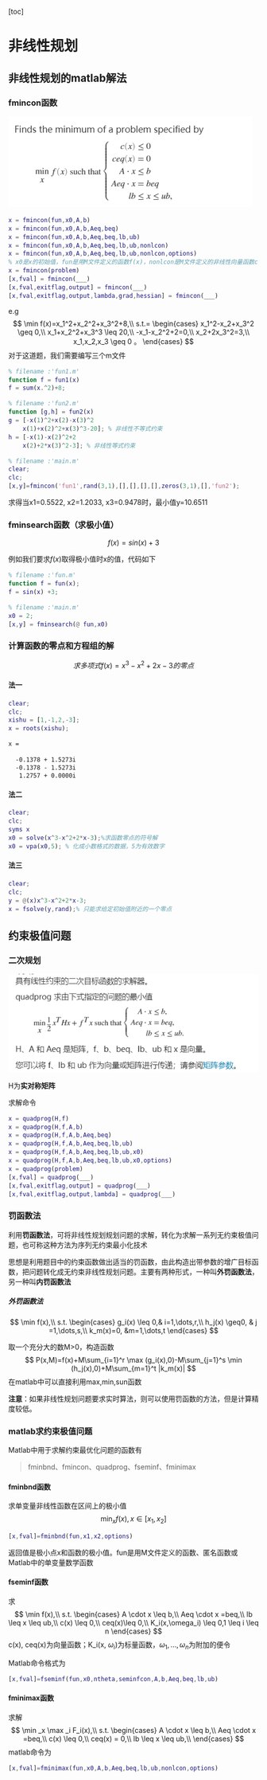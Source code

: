 [toc]

# 非线性规划

## 非线性规划的matlab解法

### fmincon函数

![image-20210723230710302](image-20210723230710302.png)

```matlab
x = fmincon(fun,x0,A,b)
x = fmincon(fun,x0,A,b,Aeq,beq)
x = fmincon(fun,x0,A,b,Aeq,beq,lb,ub)
x = fmincon(fun,x0,A,b,Aeq,beq,lb,ub,nonlcon)
x = fmincon(fun,x0,A,b,Aeq,beq,lb,ub,nonlcon,options)
% x0是x的初始值，fun是用M文件定义的函数f(x)，nonlcon是M文件定义的非线性向量函数c(x),ceq(x);options定义了优化参数，可以用Matlab默认的参数设置
x = fmincon(problem)
[x,fval] = fmincon(___)
[x,fval,exitflag,output] = fmincon(___)
[x,fval,exitflag,output,lambda,grad,hessian] = fmincon(___)
```

e.g
$$
\min f(x)=x_1^2+x_2^2+x_3^2+8,\\
s.t.= \begin{cases}
x_1^2-x_2+x_3^2 \geq 0,\\
x_1+x_2^2+x_3^3 \leq 20,\\
-x_1-x_2^2+2=0,\\
x_2+2x_3^2=3,\\
x_1,x_2,x_3 \geq 0 。
\end{cases}
$$
对于这道题，我们需要编写三个m文件

```matlab
% filename :'fun1.m'
function f = fun1(x)
f = sum(x.^2)+8;
```

```matlab
% filename :'fun2.m'
function [g,h] = fun2(x)
g = [-x(1)^2+x(2)-x(3)^2
    x(1)+x(2)^2+x(3)^3-20]; % 非线性不等式约束
h = [-x(1)-x(2)^2+2
    x(2)+2*x(3)^2-3]; % 非线性等式约束
```

```matlab
% filename :'main.m'
clear;
clc;
[x,y]=fmincon('fun1',rand(3,1),[],[],[],[],zeros(3,1),[],'fun2');
```

求得当x1=0.5522, x2=1.2033, x3=0.9478时，最小值y=10.6511

### fminsearch函数（求极小值）

$$
f(x)=sin(x)+3
$$

例如我们要求$f(x)$取得极小值时x的值，代码如下

```matlab
% filename :'fun.m'
function f = fun(x);
f = sin(x) +3;
```

```matlab
% filename :'main.m'
x0 = 2;
[x,y] = fminsearch(@ fun,x0)
```

### 计算函数的零点和方程组的解


$$
求多项式f(x)=x^3-x^2+2x-3的零点
$$

#### 法一

```matlab
clear;
clc;
xishu = [1,-1,2,-3];
x = roots(xishu);
```

```
x =

  -0.1378 + 1.5273i
  -0.1378 - 1.5273i
   1.2757 + 0.0000i
```

#### 法二

```matlab
clear;
clc;
syms x
x0 = solve(x^3-x^2+2*x-3);%求函数零点的符号解
x0 = vpa(x0,5); % 化成小数格式的数据，5为有效数字
```

#### 法三

```matlab
clear;
clc;
y = @(x)x^3-x^2+2*x-3;
x = fsolve(y,rand);% 只能求给定初始值附近的一个零点
```

## 约束极值问题

### 二次规划

![image-20210724225510923](image-20210724225510923.png)

H为**实对称矩阵**

求解命令

```matlab
x = quadprog(H,f)
x = quadprog(H,f,A,b)
x = quadprog(H,f,A,b,Aeq,beq)
x = quadprog(H,f,A,b,Aeq,beq,lb,ub)
x = quadprog(H,f,A,b,Aeq,beq,lb,ub,x0)
x = quadprog(H,f,A,b,Aeq,beq,lb,ub,x0,options)
x = quadprog(problem)
[x,fval] = quadprog(___)
[x,fval,exitflag,output] = quadprog(___)
[x,fval,exitflag,output,lambda] = quadprog(___)
```

### 罚函数法

利用**罚函数法**，可将非线性规划规划问题的求解，转化为求解一系列无约束极值问题，也可称这种方法为序列无约束最小化技术

思想是利用题目中的约束函数做出适当的罚函数，由此构造出带参数的增广目标函数，把问题转化成无约束非线性规划问题。主要有两种形式，一种叫**外罚函数法**，另一种叫**内罚函数法**

##### 外罚函数法

$$
\min f(x),\\
s.t. 
\begin{cases}
g_i(x) \leq 0,& i=1,\dots,r,\\
h_j(x) \geq0, & j =1,\dots,s,\\
k_m(x)=0, &m=1,\dots,t
\end{cases}
$$

取一个充分大的数M>0，构造函数
$$
P(x,M)=f(x)+M\sum_{i=1}^r \max (g_i(x),0)-M\sum_{j=1}^s \min (h_j(x),0)+M\sum_{m=1}^t |k_m(x)|
$$
在matlab中可以直接利用max,min,sun函数

**注意**：如果非线性规划问题要求实时算法，则可以使用罚函数的方法，但是计算精度较低。

### matlab求约束极值问题

Matlab中用于求解约束最优化问题的函数有

> fminbnd、fmincon、quadprog、fseminf、fminimax

#### fminbnd函数

求单变量非线性函数在区间上的极小值
$$
\min _x f(x),x\in[x_1,x_2]
$$

```matlab
[x,fval]=fminbnd(fun,x1,x2,options)
```

返回值是极小点x和函数的极小值。fun是用M文件定义的函数、匿名函数或Matlab中的单变量数学函数

#### fseminf函数

求
$$
\min f(x),\\
s.t.
\begin{cases}
A \cdot x \leq b,\\
Aeq \cdot x =beq,\\
lb \leq x \leq ub,\\
c(x) \leq 0,\\
ceq(x)\leq 0,\\
K_i(x,\omega_i) \leq 0,1 \leq i \leq n
\end{cases}
$$
c(x), ceq(x)为向量函数；K_i(x, $\omega_i$)为标量函数，$\omega_1,\dots,\omega_n$为附加的便令

Matlab命令格式为

```matlab
[x,fval]=fseminf(fun,x0,ntheta,seminfcon,A,b,Aeq,beq,lb,ub)
```

#### fminimax函数

求解
$$
\min _x \max _i F_i(x),\\
s.t.
\begin{cases}
A \cdot x \leq b,\\
Aeq \cdot x =beq,\\
c(x) \leq 0,\\
ceq(x) = 0,\\
lb \leq x \leq ub,\\
\end{cases}
$$
matlab命令为

```matlab
[x,fval]=fminimax(fun,x0,A,b,Aeq,beq,lb,ub,nonlcon,options)
```







